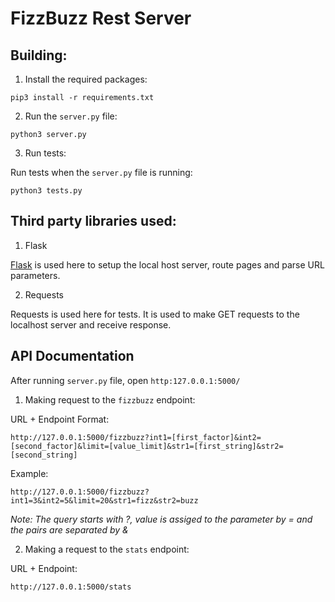 # FizzBuzz Rest Server

## Building:

1. Install the required packages:
```
pip3 install -r requirements.txt
```

2. Run the ``server.py`` file:

```
python3 server.py
```

3. Run tests:

Run tests when the ``server.py`` file is running:
```
python3 tests.py
```

## Third party libraries used:

1. Flask

[Flask](https://flask.palletsprojects.com/en/3.0.x/api/) is used here to setup the local host server, route pages and parse URL parameters.

2. Requests

Requests is used here for tests. It is used to make GET requests to the localhost server and receive response.

## API Documentation

After running ``server.py`` file, open ``http:127.0.0.1:5000/``

1. Making request to the ``fizzbuzz`` endpoint:


URL + Endpoint Format:
```
http://127.0.0.1:5000/fizzbuzz?int1=[first_factor]&int2=[second_factor]&limit=[value_limit]&str1=[first_string]&str2=[second_string]
```

Example:
```
http://127.0.0.1:5000/fizzbuzz?int1=3&int2=5&limit=20&str1=fizz&str2=buzz
```

*Note: The query starts with ?, value is assiged to the parameter by = and the pairs are separated by &*

2. Making a request to the ``stats`` endpoint:

URL + Endpoint:
```
http://127.0.0.1:5000/stats
```